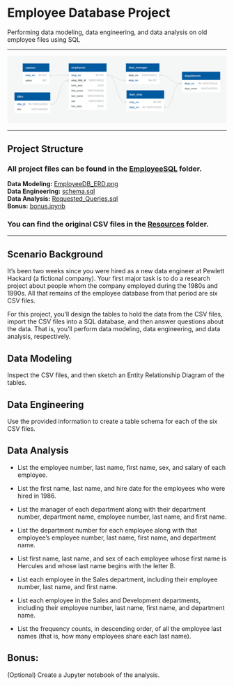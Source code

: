 # Employee Database Project
Performing data modeling, data engineering, and data analysis on old employee files using SQL

- - -
![ERD](EmployeeSQL/EmployeeDB_ERD.png)
- - -
## Project Structure

### All project files can be found in the [EmployeeSQL](EmployeeSQL/) folder.
**Data Modeling:** [EmployeeDB_ERD.png](EmployeeSQL/EmployeeDB_ERD.png)  
**Data Engineering:** [schema.sql](EmployeeSQL/schema.sql)  
**Data Analysis:** [Requested_Queries.sql](EmployeeSQL/Requested_Queries.sql)  
**Bonus:** [bonus.ipynb](EmployeeSQL/bonus.ipynb)  

### You can find the original CSV files in the [Resources](Resources/) folder.

- - -
## Scenario Background
It’s been two weeks since you were hired as a new data engineer at Pewlett Hackard (a fictional company). Your first major task is to do a research project about people whom the company employed during the 1980s and 1990s. All that remains of the employee database from that period are six CSV files.

For this project, you’ll design the tables to hold the data from the CSV files, import the CSV files into a SQL database, and then answer questions about the data. That is, you’ll perform data modeling, data engineering, and data analysis, respectively.

## Data Modeling

Inspect the CSV files, and then sketch an Entity Relationship Diagram of the tables. 
## Data Engineering

Use the provided information to create a table schema for each of the six CSV files.
## Data Analysis

- List the employee number, last name, first name, sex, and salary of each employee.

- List the first name, last name, and hire date for the employees who were hired in 1986.

- List the manager of each department along with their department number, department name, employee number, last name, and first name.

- List the department number for each employee along with that employee’s employee number, last name, first name, and department name.

- List first name, last name, and sex of each employee whose first name is Hercules and whose last name begins with the letter B.

- List each employee in the Sales department, including their employee number, last name, and first name.

- List each employee in the Sales and Development departments, including their employee number, last name, first name, and department name.

- List the frequency counts, in descending order, of all the employee last names (that is, how many employees share each last name).

## Bonus:

(Optional) Create a Jupyter notebook of the analysis.
